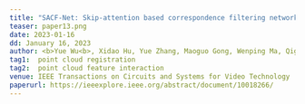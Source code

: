 ```yaml
---
title: "SACF-Net: Skip-attention based correspondence filtering network for point cloud registration" 
teaser: paper13.png
date: 2023-01-16
dd: January 16, 2023
author: <b>Yue Wu<b>, Xidao Hu, Yue Zhang, Maoguo Gong, Wenping Ma, Qiguang Miao
tag1:  point cloud registration
tag2:  point cloud feature interaction
venue: IEEE Transactions on Circuits and Systems for Video Technology
paperurl: https://ieeexplore.ieee.org/abstract/document/10018266/
---
```

